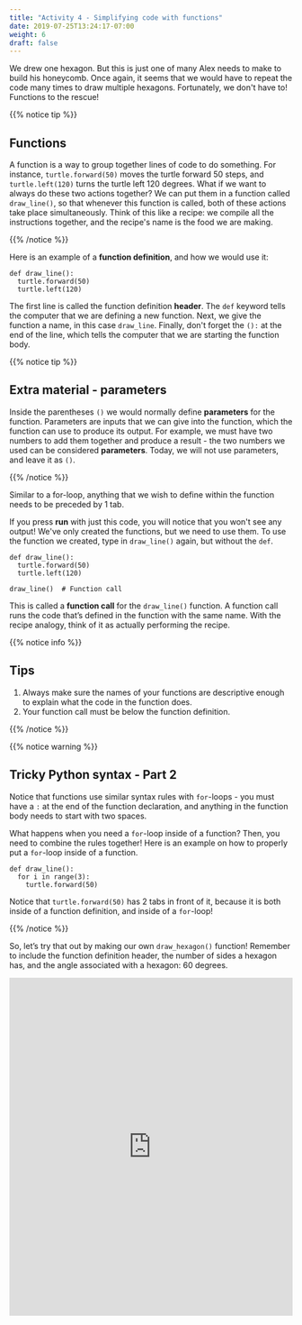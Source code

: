 ```yaml
---
title: "Activity 4 - Simplifying code with functions"
date: 2019-07-25T13:24:17-07:00
weight: 6
draft: false
---
```


We drew one hexagon. But this is just one of many Alex needs to make to build his honeycomb. Once again, it seems that we would have to repeat the code many times to draw multiple hexagons. Fortunately, we don't have to! Functions to the rescue!

{{% notice tip %}}

## Functions

A function is a way to group together lines of code to do something. For instance, `turtle.forward(50)` moves the turtle forward 50 steps, and `turtle.left(120)` turns the turtle left 120 degrees. What if we want to always do these two actions together? We can put them in a function called `draw_line()`, so that whenever this function is called, both of these actions take place simultaneously. Think of this like a recipe: we compile all the instructions together, and the recipe's name is the food we are making.

{{% /notice %}}

Here is an example of a **function definition**, and how we would use it:

```
def draw_line():
  turtle.forward(50)
  turtle.left(120)
```

The first line is called the function definition **header**. The `def` keyword tells the computer that we are defining a new function. Next, we give the function a name, in this case `draw_line`. Finally, don't forget the `():` at the end of the line, which tells the computer that we are starting the function body.

{{% notice tip %}}

## Extra material - parameters
Inside the parentheses `()` we would normally define **parameters** for the function. Parameters are inputs that we can give into the function, which the function can use to produce its output. For example, we must have two numbers to add them together and produce a result - the two numbers we used can be considered **parameters**. Today, we will not use parameters, and leave it as `()`. 

{{% /notice %}}

Similar to a for-loop, anything that we wish to define within the function needs to be preceded by 1 tab.

If you press **run** with just this code, you will notice that you won't see any output! We've only created the functions, but we need to use them. To use the function we created, type in `draw_line()` again, but without the `def`. 

```
def draw_line():
  turtle.forward(50)
  turtle.left(120)

draw_line()  # Function call
```
 
This is called a **function call** for the `draw_line()` function. A function call runs the code that’s defined in the function with the same name. With the recipe analogy, think of it as actually performing the recipe.

{{% notice info %}}

## Tips

1. Always make sure the names of your functions are descriptive enough to explain what the code in the function does. 
2. Your function call must be below the function definition.

{{% /notice %}}

{{% notice warning %}}

## Tricky Python syntax - Part 2

Notice that functions use similar syntax rules with `for`-loops - you must have a `:` at the end of the function declaration, and anything in the function body needs to start with two spaces.

What happens when you need a `for`-loop inside of a function? Then, you need to combine the rules together! Here is an example on how to properly put a `for`-loop inside of a function.

```
def draw_line():
  for i in range(3):
    turtle.forward(50)
```

Notice that `turtle.forward(50)` has 2 tabs in front of it, because it is both inside of a function definition, and inside of a `for`-loop!

{{% /notice %}}

So, let’s try that out by making our own `draw_hexagon()` function! Remember to include the function definition header, the number of sides a hexagon has, and the angle associated with a hexagon: 60 degrees.

<iframe height="600px" width="100%" src="https://repl.it/@nuevofoundation/PythonWithTurtleActivity4?lite=true" scrolling="no" frameborder="no" allowtransparency="true" allowfullscreen="true" sandbox="allow-forms allow-pointer-lock allow-popups allow-same-origin allow-scripts allow-modals"></iframe>

